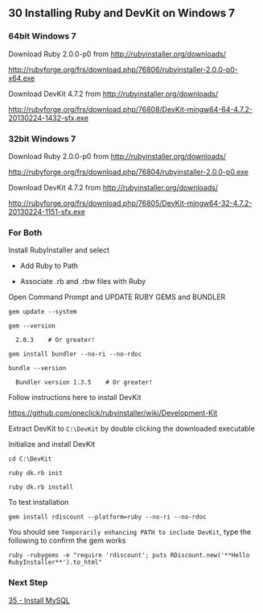 ## 30 Installing Ruby and DevKit on Windows 7


### 64bit Windows 7

Download Ruby 2.0.0-p0 from http://rubyinstaller.org/downloads/

  http://rubyforge.org/frs/download.php/76806/rubyinstaller-2.0.0-p0-x64.exe

Download DevKit 4.7.2 from http://rubyinstaller.org/downloads/

  http://rubyforge.org/frs/download.php/76808/DevKit-mingw64-64-4.7.2-20130224-1432-sfx.exe


### 32bit Windows 7

Download Ruby 2.0.0-p0 from http://rubyinstaller.org/downloads/

  http://rubyforge.org/frs/download.php/76804/rubyinstaller-2.0.0-p0.exe

Download DevKit 4.7.2 from http://rubyinstaller.org/downloads/

  http://rubyforge.org/frs/download.php/76805/DevKit-mingw64-32-4.7.2-20130224-1151-sfx.exe


### For Both

Install RubyInstaller and select

- Add Ruby to Path

- Associate .rb and .rbw files with Ruby

Open Command Prompt and UPDATE RUBY GEMS and BUNDLER

```
gem update --system

gem --version

  2.0.3    # Or greater!

gem install bundler --no-ri --no-rdoc

bundle --version

  Bundler version 1.3.5    # Or greater!
```


Follow instructions here to install DevKit

  https://github.com/oneclick/rubyinstaller/wiki/Development-Kit

Extract DevKit to `C:\DevKit` by double clicking the downloaded executable

Initialize and install DevKit

```
cd C:\DevKit

ruby dk.rb init

ruby dk.rb install
```

To test installation

```
gem install rdiscount --platform=ruby --no-ri --no-rdoc
```

You should see `Temporarily enhancing PATH to include DevKit`, type the following to confirm the gem works

```
ruby -rubygems -e "require 'rdiscount'; puts RDiscount.new('**Hello RubyInstaller**').to_html"
```

### Next Step

[35 - Install MySQL](https://github.com/remomueller/documentation/tree/master/windows/35-mysql.md)
